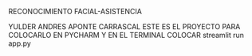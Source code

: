 RECONOCIMIENTO FACIAL-ASISTENCIA


YULDER ANDRES APONTE CARRASCAL
ESTE ES EL PROYECTO PARA COLOCARLO EN PYCHARM Y EN EL TERMINAL COLOCAR streamlit run app.py
